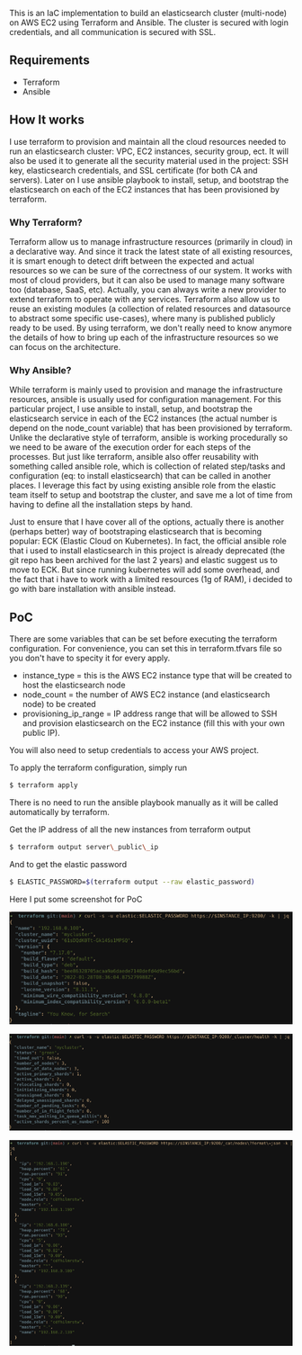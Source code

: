 This is an IaC implementation to build an elasticsearch cluster (multi-node) on AWS EC2 using Terraform and Ansible. The cluster is secured with login credentials, and all communication is secured with SSL.

## Requirements

- Terraform 
- Ansible

## How It works

I use terraform to provision and maintain all the cloud resources needed to run an elasticsearch cluster: VPC, EC2 instances, security group, ect. It will also be used it to generate all the security material used in the project: SSH key, elasticsearch credentials, and SSL certificate (for both CA and servers). Later on I use ansible playbook to install, setup, and bootstrap the elasticsearch on each of the EC2 instances that has been provisioned by terraform.

### Why Terraform?

Terraform allow us to manage infrastructure resources (primarily in cloud) in a declarative way. And since it track the latest state of all existing resources, it is smart enough to detect drift between the expected and actual resources so we can be sure of the correctness of our system. It works with most of cloud providers, but it can also be used to manage many software too (database, SaaS, etc). Actually, you can always write a new provider to extend terraform to operate with any services. Terraform also allow us to reuse an existing modules (a collection of related resources and datasource to abstract some specific use-cases), where many is published publicly ready to be used. By using terraform, we don't really need to know anymore the details of how to bring up each of the infrastructure resources so we can focus on the architecture.

### Why Ansible?

While terraform is mainly used to  provision and manage the infrastructure resources, ansible is usually used for configuration management. For this particular project, I use ansible to install, setup, and bootstrap the elasticsearch service in each of the EC2 instances (the actual number is depend on the node_count variable) that has been provisioned by terraform. Unlike the declarative style of terraform, ansible is working procedurally so we need to be aware of the execution order for each steps of the processes. But just like terraform, ansible also offer reusability with something called ansible role, which is collection of related step/tasks and configuration (eq: to install elasticsearch) that can be called in another places. I leverage this fact by using existing ansible role from the elastic team itself to setup and bootstrap the cluster, and save me a lot of time from having to define all the installation steps by hand.

Just to ensure that I have cover all of the options, actually there is another (perhaps better) way of bootstraping elasticsearch that is becoming popular: ECK (Elastic Cloud on Kubernetes). In fact, the official ansible role that i used to install elasticsearch in this project is already deprecated (the git repo has been archived for the last 2 years) and elastic suggest us to move to ECK. But since running kubernetes will add some overhead, and the fact that i have to work with a limited resources (1g of RAM), i decided to go with bare installation with ansible instead.

## PoC

There are some variables that can be set before executing the terraform configuration. For convenience, you can set this in terraform.tfvars file so you don't have to specity it for every apply.

* instance_type = this is the AWS EC2 instance type that will be created to host the elasticsearch node
* node_count = the number of AWS EC2 instance (and elasticsearch node) to be created
* provisioning\_ip\_range = IP address range that will be allowed to SSH and provision elasticsearch on the EC2 instance (fill this with your own public IP).

You will also need to setup credentials to access your AWS project.

To apply the terraform configuration, simply run

```sh
$ terraform apply
```

There is no need to run the ansible playbook manually as it will be called automatically by terraform.

Get the IP address of all the new instances from terraform output

```sh
$ terraform output server\_public\_ip
```

And to get the elastic password
```sh
$ ELASTIC_PASSWORD=$(terraform output --raw elastic_password)
```

Here I put some screenshot for PoC

![PoC1](/images/poc1.png)

![PoC2](/images/poc2.png)

![PoC3](/images/poc3.png)
